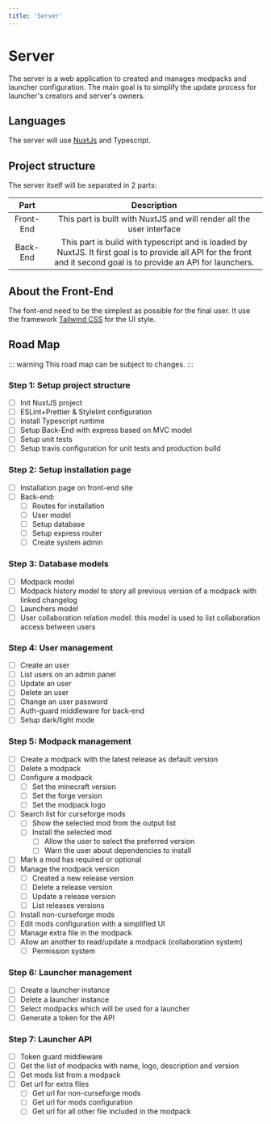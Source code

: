 ```yaml
---
title: 'Server'
---
```


# Server

The server is a web application to created and manages modpacks and launcher configuration. The main goal is to simplify the update process for launcher's creators and server's owners.

## Languages

The server will use [NuxtJs](https://nuxtjs.org) and Typescript.

## Project structure

The server itself will be separated in 2 parts:

|   Part    |                                                                             Description                                                                              |
| :-------: | :------------------------------------------------------------------------------------------------------------------------------------------------------------------: |
| Front-End |                                                This part is built with NuxtJS and will render all the user interface                                                 |
| Back-End  | This part is build with typescript and is loaded by NuxtJS. It first goal is to provide all API for the front and it second goal is to provide an API for launchers. |


## About the Front-End

The font-end need to be the simplest as possible for the final user. It use the framework [Tailwind CSS](https://tailwindcss.com) for the UI style.


## Road Map

::: warning
This road map can be subject to changes.
:::

### Step 1: Setup project structure
- [ ] Init NuxtJS project
- [ ] ESLint+Prettier & Stylelint configuration
- [ ] Install Typescript runtime
- [ ] Setup Back-End with express based on MVC model
- [ ] Setup unit tests
- [ ] Setup travis configuration for unit tests and production build

### Step 2: Setup installation page
- [ ] Installation page on front-end site
- [ ] Back-end:
  - [ ] Routes for installation
  - [ ] User model
  - [ ] Setup database
  - [ ] Setup express router
  - [ ] Create system admin

### Step 3: Database models
- [ ] Modpack model
- [ ] Modpack history model to story all previous version of a modpack with linked changelog
- [ ] Launchers model
- [ ] User collaboration relation model: this model is used to list collaboration access between users

### Step 4: User management
- [ ] Create an user
- [ ] List users on an admin panel
- [ ] Update an user
- [ ] Delete an user
- [ ] Change an user password
- [ ] Auth-guard middleware for back-end
- [ ] Setup dark/light mode

### Step 5: Modpack management
- [ ] Create a modpack with the latest release as default version
- [ ] Delete a modpack
- [ ] Configure a modpack
  - [ ] Set the minecraft version
  - [ ] Set the forge version
  - [ ] Set the modpack logo
- [ ] Search list for curseforge mods
  - [ ] Show the selected mod from the output list
  - [ ] Install the selected mod
    - [ ] Allow the user to select the preferred version
    - [ ] Warn the user about dependencies to install
- [ ] Mark a mod has required or optional
- [ ] Manage the modpack version
  - [ ] Created a new release version
  - [ ] Delete a release version
  - [ ] Update a release version
  - [ ] List releases versions
- [ ] Install non-curseforge mods
- [ ] Edit mods configuration with a simplified UI
- [ ] Manage extra file in the modpack
- [ ] Allow an another to read/update a modpack (collaboration system)
  - [ ] Permission system

### Step 6: Launcher management
- [ ] Create a launcher instance
- [ ] Delete a launcher instance
- [ ] Select modpacks which will be used for a launcher
- [ ] Generate a token for the API

### Step 7: Launcher API
- [ ] Token guard middleware
- [ ] Get the list of modpacks with name, logo, description and version
- [ ] Get mods list from a modpack
- [ ] Get url for extra files
  - [ ] Get url for non-curseforge mods
  - [ ] Get url for mods configuration
  - [ ] Get url for all other file included in the modpack
